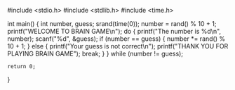 #include <stdio.h>
#include <stdlib.h>
#include <time.h>

int main()
{
    int number, guess;
    srand(time(0));
    number = rand() % 10 + 1;
    printf("WELCOME TO BRAIN GAME\n");
    do
    {
        printf("The number is %d\n", number);
        scanf("%d", &guess);
        if (number == guess)
        {
            number *= rand() % 10 + 1;
        }
        else
        {
            printf("Your guess is not correct\n");
            printf("THANK YOU FOR PLAYING BRAIN GAME");
            break;
        }
    } while (number != guess);

    return 0;
}
